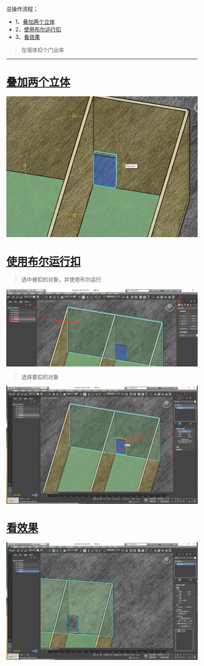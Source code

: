总操作流程；
- 1、[叠加两个立体](#3dmax-2017-01)
- 2、[使用布尔运行扣](#3dmax-2017-02)
- 3、[看效果](#3dmax-2017-03)

> 在墙体扣个门出来

***

# <a name="3dmax-2017-01" href="#" >叠加两个立体</a>

![](image/5-1.png)

# <a name="3dmax-2017-02" href="#" >使用布尔运行扣</a>

> 选中被扣的对象，并使用布尔运行

![](image/5-2.png)


> 选择要扣的对象

![](image/5-3.png)

# <a name="3dmax-2017-03" href="#" >看效果</a>

![](image/5-4.png)